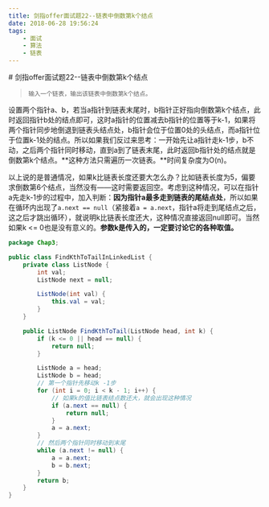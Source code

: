 ```yaml
---
title: 剑指offer面试题22--链表中倒数第k个结点
date: 2018-06-28 19:56:24
tags: 
    - 面试
    - 算法
    - 链表
---
```

<meta name="referrer" content="no-referrer" />
# 剑指offer面试题22--链表中倒数第k个结点

> ```
> 输入一个链表，输出该链表中倒数第k个结点。
> ```

设置两个指针a、b，若当a指针到链表末尾时，b指针正好指向倒数第k个结点，此时返回指针b处的结点即可，这时a指针的位置减去b指针的位置等于k-1，如果将两个指针同步地倒退到链表头结点处，b指针会位于位置0处的头结点，而a指针位于位置k-1处的结点。所以如果我们反过来思考：一开始先让a指针走k-1步，b不动，之后两个指针同时移动，直到a到了链表末尾，此时返回b指针处的结点就是倒数第k个结点。**这种方法只需遍历一次链表。**时间复杂度为O(n)。

以上说的是普通情况，如果k比链表长度还要大怎么办？比如链表长度为5，偏要求倒数第6个结点，当然没有——这时需要返回空。考虑到这种情况，可以在指针a先走k-1步的过程中，加入判断：**因为指针a最多走到链表的尾结点处**，所以如果在循环内出现了`a.next == null`（紧接着`a = a.next`，指针a将走到尾结点之后，这之后才跳出循环），就说明k比链表长度还大，这种情况直接返回null即可。当然如果k <= 0也是没有意义的。**参数k是传入的，一定要讨论它的各种取值。**

```java
package Chap3;

public class FindKthToTailInLinkedList {
    private class ListNode {
        int val;
        ListNode next = null;

        ListNode(int val) {
            this.val = val;
        }
    }

    public ListNode FindKthToTail(ListNode head, int k) {
        if (k <= 0 || head == null) {
            return null;
        }

        ListNode a = head;
        ListNode b = head;
        // 第一个指针先移动k -1步
        for (int i = 0; i < k - 1; i++) {
            // 如果k的值比链表结点数还大，就会出现这种情况
            if (a.next == null) {
                return null;
            }
            a = a.next;
        }
        // 然后两个指针同时移动到末尾
        while (a.next != null) {
            a = a.next;
            b = b.next;
        }
        return b;
    }
}

```

